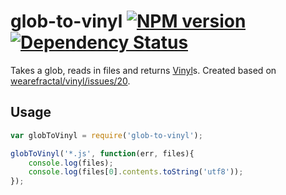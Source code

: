 glob-to-vinyl [![NPM version][npm-image]][npm-url] [![Dependency Status][depstat-image]][depstat-url]
=============

Takes a glob, reads in files and returns [Vinyl](https://github.com/wearefractal/vinyl)s. Created based on [wearefractal/vinyl/issues/20](https://github.com/wearefractal/vinyl/issues/20).

## Usage

```javascript
var globToVinyl = require('glob-to-vinyl');

globToVinyl('*.js', function(err, files){
    console.log(files);
    console.log(files[0].contents.toString('utf8'));
});
```


[npm-url]: https://npmjs.org/package/glob-to-vinyl
[npm-image]: https://badge.fury.io/js/glob-to-vinyl.png

[depstat-url]: https://david-dm.org/adam-lynch/glob-to-vinyl
[depstat-image]: https://david-dm.org/adam-lynch/glob-to-vinyl.png
